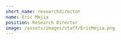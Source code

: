 ```yaml
---
short_name: researchdirector
name: Eric Mejia
position: Research Director
image: /assets/images/staff/EricMejia.png
---
```

